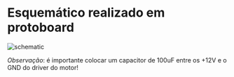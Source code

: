 # Esquemático realizado em protoboard

![schematic](schematic.png)

_Observação_: é importante colocar um capacitor de 100uF entre os +12V e o GND do driver do motor!